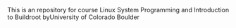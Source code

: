 This is an repository for course Linux System Programming and Introduction to Buildroot byUniversity of Colorado Boulder
